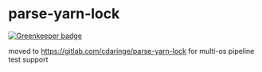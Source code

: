 # parse-yarn-lock

[![Greenkeeper badge](https://badges.greenkeeper.io/cdaringe/parse-yarn-lock.svg)](https://greenkeeper.io/)

moved to https://gitlab.com/cdaringe/parse-yarn-lock for multi-os pipeline test support
